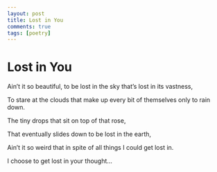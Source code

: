 ```yaml
---
layout: post
title: Lost in You
comments: true
tags: [poetry]
---
```


# Lost in You

Ain’t it so beautiful, to be lost in the sky that’s lost in its vastness,

To stare at the clouds that make up every bit of themselves only to rain down.

The tiny drops that sit on top of that rose,

That eventually slides down to be lost in the earth,

Ain’t it so weird that in spite of all things I could get lost in.

I choose to get lost in your thought…
